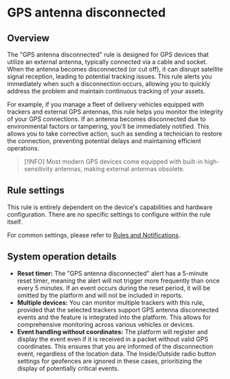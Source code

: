 # GPS antenna disconnected

## Overview

The "GPS antenna disconnected" rule is designed for GPS devices that utilize an external antenna, typically connected via a cable and socket. When the antenna becomes disconnected (or cut off), it can disrupt satellite signal reception, leading to potential tracking issues. This rule alerts you immediately when such a disconnection occurs, allowing you to quickly address the problem and maintain continuous tracking of your assets.

For example, if you manage a fleet of delivery vehicles equipped with trackers and external GPS antennas, this rule helps you monitor the integrity of your GPS connections. If an antenna becomes disconnected due to environmental factors or tampering, you'll be immediately notified. This allows you to take corrective action, such as sending a technician to restore the connection, preventing potential delays and maintaining efficient operations.

> \[!INFO] Most modern GPS devices come equipped with built-in high-sensitivity antennas, making external antennas obsolete.

## Rule settings

This rule is entirely dependent on the device's capabilities and hardware configuration. There are no specific settings to configure within the rule itself.

For common settings, please refer to [Rules and Notifications](../../).

## System operation details

* **Reset timer:** The "GPS antenna disconnected" alert has a 5-minute reset timer, meaning the alert will not trigger more frequently than once every 5 minutes. If an event occurs during the reset period, it will be omitted by the platform and will not be included in reports.
* **Multiple devices:** You can monitor multiple trackers with this rule, provided that the selected trackers support GPS antenna disconnected events and the feature is integrated into the platform. This allows for comprehensive monitoring across various vehicles or devices.
* **Event handling without coordinates:** The platform will register and display the event even if it is received in a packet without valid GPS coordinates. This ensures that you are informed of the disconnection event, regardless of the location data. The Inside/Outside radio button settings for geofences are ignored in these cases, prioritizing the display of potentially critical events.
